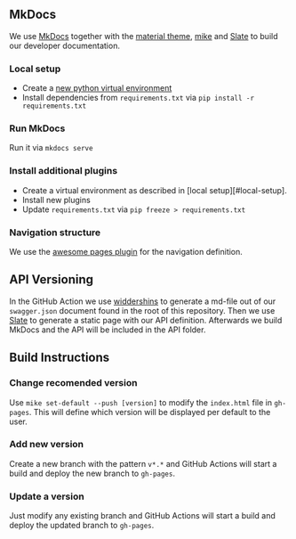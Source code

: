 ## MkDocs

We use [MkDocs][mkdocs] together with the [material theme][material-theme],  [mike][mike] and [Slate][slate] to build our developer documentation. 

### Local setup 

- Create a [new python virtual environment][python-env]
- Install dependencies from `requirements.txt` via `pip install -r requirements.txt`

### Run MkDocs

Run it via `mkdocs serve`

### Install additional plugins

- Create a virtual environment as described in [local setup][#local-setup].
- Install new plugins
- Update `requirements.txt` via `pip freeze > requirements.txt`

### Navigation structure

We use the [awesome pages plugin][awesome-pages-plugin] for the navigation definition.


## API Versioning

In the GitHub Action we use [widdershins][widdershins] to generate a md-file out of our `swagger.json` document found in the root of this repository. Then we use [Slate][slate] to generate a static page with our API definition. Afterwards we build MkDocs and the API will be included in the API folder. 


## Build Instructions

### Change recomended version

Use `mike set-default --push [version]` to modify the `index.html` file in `gh-pages`. This will define which version will be displayed per default to the user.

### Add new version

Create a new branch with the pattern `v*.*` and GitHub Actions will start a build and deploy the new branch to `gh-pages`.

### Update a version

Just modify any existing branch and GitHub Actions will start a build and deploy the updated branch to `gh-pages`.


[mkdocs]: https://github.com/mkdocs/mkdocs
[material-theme]: https://squidfunk.github.io/mkdocs-material/
[mike]: https://github.com/jimporter/mike
[python-env]: https://docs.python.org/3/library/venv.html
[awesome-pages-plugin]: https://github.com/lukasgeiter/mkdocs-awesome-pages-plugin
[widdershins]: https://github.com/mermade/widdershins
[slate]: https://github.com/slatedocs/slate